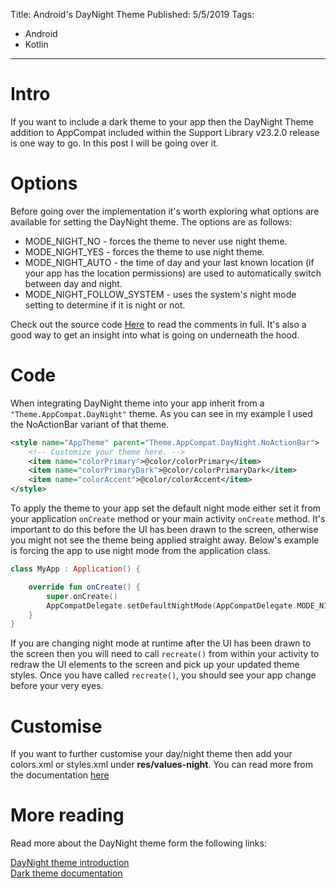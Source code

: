 Title: Android's DayNight Theme
Published: 5/5/2019
Tags: 
- Android
- Kotlin
---
# Intro
If you want to include a dark theme to your app then the DayNight Theme addition to AppCompat included within the Support Library v23.2.0 release is one way to go. In this post I will be going over it.

# Options

Before going over the implementation it's worth exploring what options are available for setting the DayNight theme. The options are as follows:

* MODE_NIGHT_NO - forces the theme to never use night theme.
* MODE_NIGHT_YES - forces the theme to use night theme.
* MODE_NIGHT_AUTO - the time of day and your last known location (if your app has the location permissions) are used to automatically switch between day and night.
* MODE_NIGHT_FOLLOW_SYSTEM - uses the system's night mode setting to determine if it is night or not.

Check out the source code [Here](https://chromium.googlesource.com/android_tools/+/refs/heads/master/sdk/sources/android-25/android/support/v7/app/AppCompatDelegate.java?autodive=0%2F%2F%2F%2F%2F%2F%2F%2F%2F%2F%2F) to read the comments in full. It's also a good way to get an insight into what is going on underneath the hood.

# Code

When integrating DayNight theme into your app inherit from a `"Theme.AppCompat.DayNight"` theme. As you can see in my example I used the NoActionBar variant of that theme.

```Xml
<style name="AppTheme" parent="Theme.AppCompat.DayNight.NoActionBar">
    <!-- Customize your theme here. -->
    <item name="colorPrimary">@color/colorPrimary</item>
    <item name="colorPrimaryDark">@color/colorPrimaryDark</item>
    <item name="colorAccent">@color/colorAccent</item>
</style>
```

To apply the theme to your app set the default night mode either set it from your application `onCreate` method or your main activity `onCreate` method. It's important to do this before the UI has been drawn to the screen, otherwise you might not see the theme being applied straight away. Below's example is forcing the app to use night mode from the application class.

```Kotlin
class MyApp : Application() {

    override fun onCreate() {
        super.onCreate()
        AppCompatDelegate.setDefaultNightMode(AppCompatDelegate.MODE_NIGHT_YES)
    }
}
```

If you are changing night mode at runtime after the UI has been drawn to the screen then you will need to call `recreate()` from within your activity to redraw the UI elements to the screen and pick up your updated theme styles. Once you have called `recreate()`, you should see your app change before your very eyes.

# Customise

If you want to further customise your day/night theme then add your colors.xml or styles.xml under **res/values-night**. You can read more from the documentation [here](https://developer.android.com/guide/topics/resources/providing-resources.html?utm_campaign=android_launch_supportlibrary23.2_022216&utm_source=anddev&utm_medium=blog#NightQualifier)

# More reading

Read more about the DayNight theme form the following links:

[DayNight theme introduction](https://android-developers.googleblog.com/2016/02/android-support-library-232.html)   
[Dark theme documentation](https://developer.android.com/preview/features/darktheme)